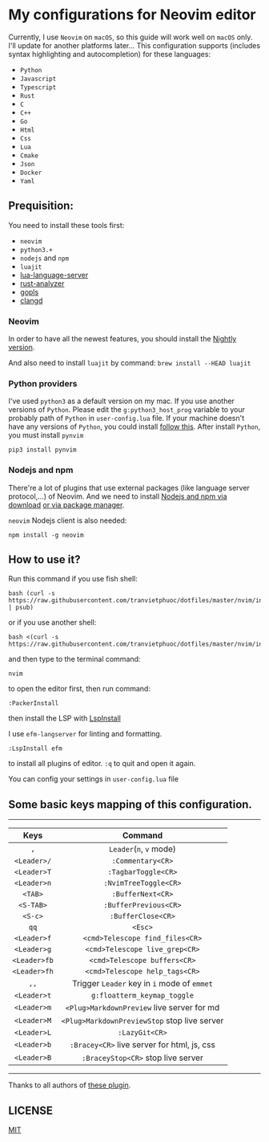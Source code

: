 # My configurations for Neovim editor

Currently, I use `Neovim` on `macOS`, so this guide will work well on `macOS` only. I'll update for another platforms later...
This configuration supports (includes syntax highlighting and autocompletion) for these languages:

- `Python`
- `Javascript`
- `Typescript`
- `Rust`
- `C`
- `C++`
- `Go`
- `Html`
- `Css`
- `Lua`
- `Cmake`
- `Json`
- `Docker`
- `Yaml`

## Prequisition:

You need to install these tools first:

- `neovim`
- `python3.+`
- `nodejs` and `npm`
- `luajit`
- [lua-language-server](<https://github.com/sumneko/lua-language-server/wiki/Build-and-Run-(Standalone)>)
- [rust-analyzer](https://rust-analyzer.github.io/manual.html#rust-analyzer-language-server-binary)
- [gopls](https://github.com/golang/tools/blob/master/gopls/doc/vim.md)
- [clangd](https://clangd.llvm.org/installation.html)

### Neovim

In order to have all the newest features, you should install the [Nightly version](https://github.com/neovim/neovim/wiki/Installing-Neovim).

And also need to install `luajit` by command: `brew install --HEAD luajit`

### Python providers

I've used `python3` as a default version on my mac. If you use another versions of `Python`.
Please edit the `g:python3_host_prog` variable to your probably path of `Python` in `user-config.lua` file.
If your machine doesn't have any versions of `Python`, you could install [follow this](https://www.python.org/).
After install `Python`, you must install `pynvim`

```
pip3 install pynvim
```

### Nodejs and npm

There're a lot of plugins that use external packages (like language server protocol,...) of Neovim. And we need to install [Nodejs and npm via download](https://nodejs.org/en/download/)
[or via package manager](https://nodejs.org/en/download/package-manager/).

`neovim` Nodejs client is also needed:

```
npm install -g neovim
```

## How to use it?

Run this command if you use fish shell:

```
bash (curl -s https://raw.githubusercontent.com/tranvietphuoc/dotfiles/master/nvim/install.sh | psub)
```

or if you use another shell:

```
bash <(curl -s https://raw.githubusercontent.com/tranvietphuoc/dotfiles/master/nvim/install.sh)
```

and then type to the terminal command:

```
nvim
```

to open the editor first, then run command:

```
:PackerInstall

```

then install the LSP with [LspInstall](https://github.com/kabouzeid/nvim-lspinstall)

I use `efm-langserver` for linting and formatting.

`:LspInstall efm`

to install all plugins of editor. `:q` to quit and open it again.

You can config your settings in `user-config.lua` file


## Some basic keys mapping of this configuration.

---

|     Keys     |                   Command                    |
| :----------: | :------------------------------------------: |
|     `,`      |           `Leader`(`n`, `v` mode)            |
| `<Leader>/`  |              `:Commentary<CR>`               |
| `<Leader>T`  |             `:TagbarToggle<CR>`              |
| `<Leader>n`  |            `:NvimTreeToggle<CR>`             |
|   `<TAB>`    |                 `:BufferNext<CR>`            |
|  `<S-TAB>`   |               `:BufferPrevious<CR>`          |
|   `<S-c>`    |                  `:BufferClose<CR>`          |
|     `qq`     |                   `<Esc>`                    |
| `<Leader>f`  |       `<cmd>Telescope find_files<CR>`        |
| `<Leader>g`  |        `<cmd>Telescope live_grep<CR>`        |
| `<Leader>fb` |         `<cmd>Telescope buffers<CR>`         |
| `<Leader>fh` |        `<cmd>Telescope help_tags<CR>`        |
|     `,,`     | Trigger `Leader` key in `i` mode of `emmet`  |
| `<Leader>t`  |         `g:floatterm_keymap_toggle`          |
| `<Leader>m`  |  `<Plug>MarkdownPreview` live server for md  |
| `<Leader>M`  | `<Plug>MarkdownPreviewStop` stop live server |
| `<Leader>L`  |                `:LazyGit<CR>`                |
| `<Leader>b`  | `:Bracey<CR>` live server for html, js, css  |
| `<Leader>B`  |      `:BraceyStop<CR>` stop live server      |

---


Thanks to all authors of [these plugin](./lua/plugins.lua).


## LICENSE

[MIT](./LICENSE)
